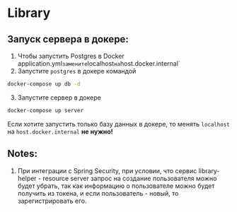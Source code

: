 # Library

## Запуск сервера в докере:

1. Чтобы запустить Postgres в Docker application.yml` замените `localhost` на `host.docker.internal`
2. Запустите `postgres` в докере командой
```bash
docker-compose up db -d
```
3. Запустите сервер в докере
```bash
docker-compose up server
```

Если хотите запустить только базу данных в докере, то менять `localhost` на `host.docker.internal` **не нужно!**

## Notes:
1. При интеграции с Spring Security, при условии, что сервис library-helper - resource server 
запрос на создание пользователя можно будет убрать, так как информацию о пользователе можно 
будет получить из токена, и если пользователь - новый, то зарегистрировать его.